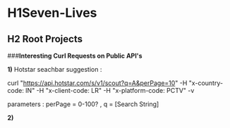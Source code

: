
# H1Seven-Lives




## H2 **Root Projects**




###**Interesting Curl Requests on Public API's**



**1)** Hotstar seachbar suggestion : 
  
curl "https://api.hotstar.com/s/v1/scout?q=A&perPage=10" -H "x-country-code: IN" -H "x-client-code: LR"  -H "x-platform-code: PCTV"  -v

parameters : perPage = 0-100? , q = [Search String]




**2)** 
